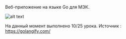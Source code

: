 Веб-приложение на языке Go для МЭК.

![alt text](https://andreyex.ru/wp-content/uploads/2020/12/Kak-sozdat-prostoe-prilozhenie-na-yazyke-Go.png)

На данный момент выполнено 10/25 урока.
Источник : https://golangify.com/
